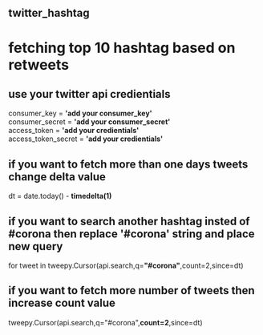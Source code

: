 ## twitter_hashtag
# fetching top 10 hashtag based on retweets

## use your twitter api credientials
consumer_key = **'add your consumer_key'**<br>
consumer_secret = **'add your consumer_secret'**<br>
access_token = **'add your credientials'**<br>
access_token_secret = **'add your credientials'**<br>

## if you want to fetch more than one days tweets change delta value
dt = date.today() - **timedelta(1)**

## if you want to search another hashtag insted of #corona then replace '#corona' string and place new query
for tweet in tweepy.Cursor(api.search,q=**"#corona"**,count=2,since=dt)

## if you want to fetch more number of tweets then increase count value
tweepy.Cursor(api.search,q="#corona",**count=2**,since=dt)
